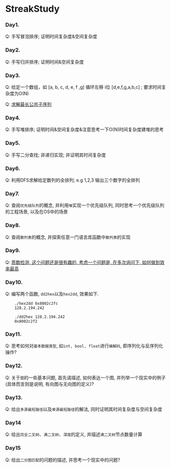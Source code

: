 # StreakStudy

### Day1. 

Q: 手写冒泡排序; 证明时间复杂度&空间复杂度


### Day2.

Q: 手写归并排序; 证明时间&空间复杂度

### Day3.

Q: 给定一个数组，如 [a, b, c, d, e, f ,g] 循环左移 i位 [d,e,f,g,a,b,c] ; 要求时间复杂度为O(N)

Q: [求解最长公共子序列](http://www.51nod.com/onlineJudge/questionCode.html#!problemId=1134)


### Day4.

Q: 手写堆排序; 证明时间&空间复杂度&注意思考一下O(N)时间复杂度建堆的思考

### Day5.

Q: 手写二分查找; 非递归实现; 并证明其时间复杂度

### Day6.

Q: 利用DFS求解给定数列的全排列; e.g 1,2,3 输出三个数字的全排列

### Day7.

Q: 查阅`优先级队列`的概念, 并利用`堆`实现一个优先级队列, 同时思考一个优先级队列的工程场景, 以及在OS中的场景

### Day8.

Q: 查阅`散列表`的概念, 并探索任意一门语言库函数中`散列表`的实现

### Day9.

Q: [质数检测, 这个问题还是很有趣的, 考虑一个问题是, 在多次询问下, 如何做到效率最高](http://www.51nod.com/onlineJudge/questionCode.html#!problemId=1106)

### Day10.

Q: 编写两个函数, `dd2hex`以及`hex2dd`, 效果如下.

```
	./hex2dd 0x8002c2fc
	128.2.194.242
	
	./dd2hex 128.2.194.242
	0x8002c2f2
```

### Day11.

Q: 思考如何对`基本数据类型`, 如`int, bool, float`进行`编解码`, 即序列化与反序列化操作?


### Day12.
Q: 关于`图`的一些基本问题, 首先请描述, 如何表达一个图, 并列举一个现实中的例子(具体而言则是说明, 有向图与无向图的定义)?

### Day13.
Q: 给出`多源最短路径`以及`单源最短路径`的解法, 同时证明其时间复杂度与空间复杂度

### Day14
Q: 给出`完全二叉树`、`满二叉树`、`深度`的定义, 并描述`满二叉树`节点数量计算

### Day15
Q: 给出`二分图匹配`的问题的描述, 并思考一个现实中的问题?